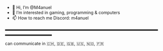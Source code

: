 - 👋 Hi, I’m @M4anuel
- 👀 I’m interested in gaming, programming & computers
- 📫 How to reach me Discord: m4anuel 

<!---
M4anuel/M4anuel is a ✨ special ✨ repository because its `README.md` (this file) appears on your GitHub profile.
You can click the Preview link to take a look at your changes.
--->
▬▬▬▬▬▬▬▬▬▬▬▬▬▬▬▬▬▬▬▬▬▬▬▬▬▬▬▬▬▬▬▬▬▬▬▬▬▬▬▬▬▬▬▬▬▬▬

 can communicate in 🇨🇭, 🇩🇪, 🇬🇧, 🇺🇸, 🇳🇴, 🇫🇷


